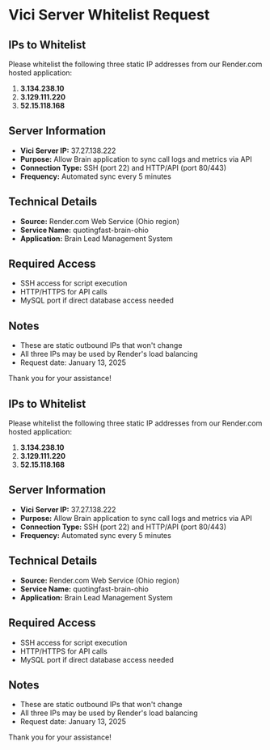 # Vici Server Whitelist Request

## IPs to Whitelist
Please whitelist the following three static IP addresses from our Render.com hosted application:

1. **3.134.238.10**
2. **3.129.111.220**
3. **52.15.118.168**

## Server Information
- **Vici Server IP:** 37.27.138.222
- **Purpose:** Allow Brain application to sync call logs and metrics via API
- **Connection Type:** SSH (port 22) and HTTP/API (port 80/443)
- **Frequency:** Automated sync every 5 minutes

## Technical Details
- **Source:** Render.com Web Service (Ohio region)
- **Service Name:** quotingfast-brain-ohio
- **Application:** Brain Lead Management System

## Required Access
- SSH access for script execution
- HTTP/HTTPS for API calls
- MySQL port if direct database access needed

## Notes
- These are static outbound IPs that won't change
- All three IPs may be used by Render's load balancing
- Request date: January 13, 2025

Thank you for your assistance!



## IPs to Whitelist
Please whitelist the following three static IP addresses from our Render.com hosted application:

1. **3.134.238.10**
2. **3.129.111.220**
3. **52.15.118.168**

## Server Information
- **Vici Server IP:** 37.27.138.222
- **Purpose:** Allow Brain application to sync call logs and metrics via API
- **Connection Type:** SSH (port 22) and HTTP/API (port 80/443)
- **Frequency:** Automated sync every 5 minutes

## Technical Details
- **Source:** Render.com Web Service (Ohio region)
- **Service Name:** quotingfast-brain-ohio
- **Application:** Brain Lead Management System

## Required Access
- SSH access for script execution
- HTTP/HTTPS for API calls
- MySQL port if direct database access needed

## Notes
- These are static outbound IPs that won't change
- All three IPs may be used by Render's load balancing
- Request date: January 13, 2025

Thank you for your assistance!


